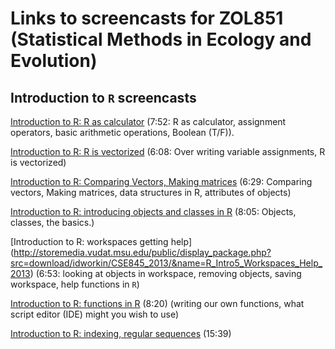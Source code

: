 Links to screencasts for ZOL851 (Statistical Methods in Ecology and Evolution)
==============================================================================

## Introduction to `R` screencasts
[Introduction to R: R as calculator](http://storemedia.vudat.msu.edu/public/display_package.php?src=download/idworkin/CSE845_2013/&name=R_Intro_Part1_RasCalc_AssignmentOper_2013) (7:52: R as calculator, assignment operators, basic arithmetic operations, Boolean (T/F)).

[Introduction to R: R is vectorized](http://storemedia.vudat.msu.edu/public/display_package.php?src=download/idworkin/CSE845_2013/&name=R_Intro_Part2_2013_overwritingVariables_vectorized) (6:08: Over writing variable assignments, R is vectorized)

[Introduction to R: Comparing Vectors, Making matrices](http://storemedia.vudat.msu.edu/public/display_package.php?src=download/idworkin/CSE845_2013/&name=R_Intro_Part3_ComparingVectors_DataTypesObjects2013) (6:29: Comparing vectors, Making matrices, data structures in R, attributes of objects)

[Introduction to R: introducing objects and classes in R](http://storemedia.vudat.msu.edu/public/display_package.php?src=download/idworkin/CSE845_2013/&name=R_Intro4_Objects_classes_2013) (8:05: Objects, classes, the basics.)

[Introduction to R: workspaces getting help] (http://storemedia.vudat.msu.edu/public/display_package.php?src=download/idworkin/CSE845_2013/&name=R_Intro5_Workspaces_Help_2013) (6:53: looking at objects in workspace, removing objects, saving workspace, help functions in `R`)

[Introduction to R: functions in R](http://storemedia.vudat.msu.edu/public/display_package.php?src=download/idworkin/CSE845_2013/&name=R_Intro6_WritingFunctions_2013) (8:20) (writing our own functions, what script editor (IDE) might you wish to use)

[Introduction to R: indexing, regular sequences](http://storemedia.vudat.msu.edu/public/display_package.php?src=download/idworkin/CSE845_2013/&name=R_intro7_RegSequences_Indexing_2013) (15:39)






